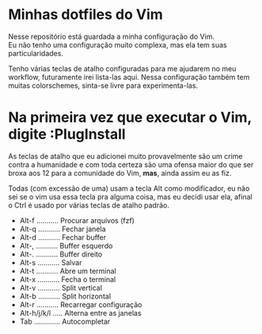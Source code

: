# Minhas dotfiles do Vim
Nesse repositório está guardada a minha configuração do Vim.  
Eu não tenho uma configuração muito complexa, mas ela tem suas
particularidades.

Tenho várias teclas de atalho configuradas para me ajudarem no meu workflow,
futuramente irei lista-las aqui. Nessa configuração também tem muitas
colorschemes, sinta-se livre para experimenta-las.

# Na primeira vez que executar o Vim, digite :PlugInstall

As teclas de atalho que eu adicionei muito provavelmente são um crime contra a
humanidade e com toda certeza são uma ofensa maior do que ser broxa aos 12 para
a comunidade do Vim, __mas__, ainda assim eu as fiz.

Todas (com excessão de uma) usam a tecla Alt como modificador, eu não sei se o
vim usa essa tecla pra alguma coisa, mas eu decidi usar ela, afinal o Ctrl é
usado por várias teclas de atalho padrão.

- Alt-f ........... Procurar arquivos (fzf)
- Alt-q ........... Fechar janela
- Alt-d ........... Fechar buffer
- Alt-, ........... Buffer esquerdo
- Alt-. ........... Buffer direito
- Alt-s ........... Salvar
- Alt-t ........... Abre um terminal
- Alt-x ........... Fecha o terminal
- Alt-v ........... Split vertical
- Alt-b ........... Split horizontal
- Alt-r ........... Recarregar configuração
- Alt-h/j/k/l ..... Alterna entre as janelas
- Tab ............. Autocompletar

